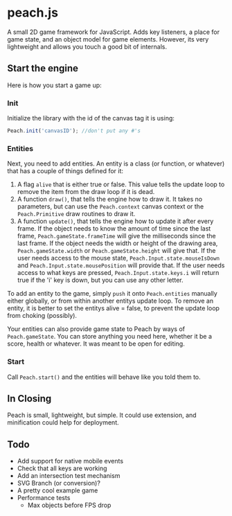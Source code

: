 peach.js
========

A small 2D game framework for JavaScript. Adds key listeners, a place for game
state, and an object model for game elements. However, its very lightweight
and allows you touch a good bit of internals.

## Start the engine
Here is how you start a game up:

### Init 
Initialize the library with the id of the canvas tag it is using:
```Javascript
Peach.init('canvasID'); //don't put any #'s
```

### Entities
Next, you need to add entities. An entity is a class (or function, or
whatever) that has a couple of things defined for it:
1. A flag `alive` that is either true or false. This value tells the
update loop to remove the item from the draw loop if it is dead.
2. A function `draw()`, that tells the engine how to draw it. It takes no
parameters, but can use the `Peach.context` canvas context or the
`Peach.Primitive` draw routines to draw it.
3. A function `update()`, that tells the engine how to update it after
every frame. If the object needs to know the amount of time since the last
frame, `Peach.gameState.frameTime` will give the milliseconds since the
last frame. If the object needs the width or height of the drawing area,
`Peach.gameState.width` or `Peach.gameState.height` will give that. If the
user needs access to the mouse state, `Peach.Input.state.mouseIsDown` and
`Peach.Input.state.mousePosition` will provide that. If the user needs
access to what keys are pressed, `Peach.Input.state.keys.i` will return
true if the 'i' key is down, but you can use any other letter.

To add an entity to the game, simply `push` it onto `Peach.entities`
manually either globally, or from within another entitys update loop. To
remove an entity, it is better to set the entitys alive = false, to prevent
the update loop from choking (possibly).

Your entities can also provide game state to Peach by ways of
`Peach.gameState`. You can store anything you need here, whether it be a
score, health or whatever. It was meant to be open for editing.

### Start
Call `Peach.start()` and the entities will behave like you told them to. 

## In Closing
Peach is small, lightweight, but simple. It could use extension, and
minification could help for deployment.

Todo
----
* Add support for native mobile events
* Check that all keys are working
* Add an intersection test mechanism
* SVG Branch (or conversion)?
* A pretty cool example game
* Performance tests
    * Max objects before FPS drop

